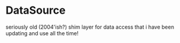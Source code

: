 # DataSource
seriously old (2004'ish?) shim layer for data access that i have been updating and use all the time!
